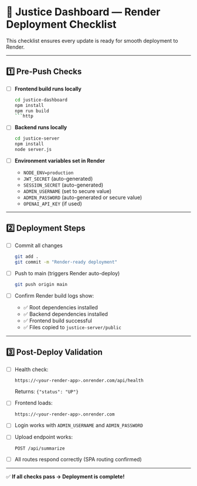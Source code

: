 # 🚀 Justice Dashboard — Render Deployment Checklist

This checklist ensures every update is ready for smooth deployment to Render.

---

## 1️⃣ Pre-Push Checks

- [ ] **Frontend build runs locally**  

  ```bash
  cd justice-dashboard
  npm install
  npm run build
  ```http

- [ ] **Backend runs locally**

  ```bash
  cd justice-server
  npm install
  node server.js
  ```

- [ ] **Environment variables set in Render**
  - `NODE_ENV=production`
  - `JWT_SECRET` (auto-generated)
  - `SESSION_SECRET` (auto-generated)
  - `ADMIN_USERNAME` (set to secure value)
  - `ADMIN_PASSWORD` (auto-generated or secure value)
  - `OPENAI_API_KEY` (if used)

---

## 2️⃣ Deployment Steps

- [ ] Commit all changes

  ```bash
  git add .
  git commit -m "Render-ready deployment"
  ```

- [ ] Push to main (triggers Render auto-deploy)

  ```bash
  git push origin main
  ```

- [ ] Confirm Render build logs show:
  - ✅ Root dependencies installed
  - ✅ Backend dependencies installed
  - ✅ Frontend build successful
  - ✅ Files copied to `justice-server/public`

---

## 3️⃣ Post-Deploy Validation

- [ ] Health check:

  ```bash
  https://<your-render-app>.onrender.com/api/health
  ```

  Returns: `{"status": "UP"}`
- [ ] Frontend loads:

  ```bash
  https://<your-render-app>.onrender.com
  ```

- [ ] Login works with `ADMIN_USERNAME` and `ADMIN_PASSWORD`
- [ ] Upload endpoint works:

  ```
  POST /api/summarize
  ```

- [ ] All routes respond correctly (SPA routing confirmed)

---

✅ **If all checks pass → Deployment is complete!**
